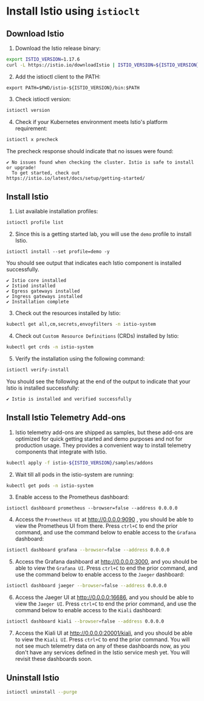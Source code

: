 # Install Istio using `istioclt`
## Download Istio

1. Download the Istio release binary:

```sh
export ISTIO_VERSION=1.17.6
curl -L https://istio.io/downloadIstio | ISTIO_VERSION=${ISTIO_VERSION} sh -
```
2. Add the istioctl client to the PATH:

```
export PATH=$PWD/istio-${ISTIO_VERSION}/bin:$PATH
```
3. Check istioctl version:

```sh
istioctl version
```

4. Check if your Kubernetes environment meets Istio's platform requirement:

```sh
istioctl x precheck
```
The precheck response should indicate that no issues were found:
```t
✔ No issues found when checking the cluster. Istio is safe to install or upgrade!
  To get started, check out https://istio.io/latest/docs/setup/getting-started/
```

## Install Istio
1. List available installation profiles:

```sh
istioctl profile list
```

2. Since this is a getting started lab, you will use the `demo` profile to install Istio.

```
istioctl install --set profile=demo -y
```
You should see output that indicates each Istio component is installed successfully. 
```t
✔ Istio core installed                                                                                                                                                                                                                        
✔ Istiod installed                                                                                                                                                                                                                             
✔ Egress gateways installed                                                                                                                                                                                                                    
✔ Ingress gateways installed                                                                                                                                                                                                                   
✔ Installation complete  
```

3. Check out the resources installed by Istio:

```sh
kubectl get all,cm,secrets,envoyfilters -n istio-system
```
4. Check out `Custom Resource Definitions` (CRDs) installed by Istio:

```sh
kubectl get crds -n istio-system
```
5. Verify the installation using the following command:

```sh
istioctl verify-install
```
You should see the following at the end of the output to indicate that your Istio is installed successfully:

```t
✔ Istio is installed and verified successfully
```

## Install Istio Telemetry Add-ons

1. Istio telemetry add-ons are shipped as samples, but these add-ons are optimized for quick getting started and demo purposes and not for production usage. They provides a convenient way to install telemetry components that integrate with Istio.

```sh
kubectl apply -f istio-${ISTIO_VERSION}/samples/addons
```

2. Wait till all pods in the istio-system are running:

```sh
kubectl get pods -n istio-system
```

3. Enable access to the Prometheus dashboard:

```
istioctl dashboard prometheus --browser=false --address 0.0.0.0
```

4. Access the `Prometheus UI` at http://0.0.0.0:9090 , you should be able to view the Prometheus UI from there. Press `ctrl+C` to end the prior command, and use the command below to enable access to the `Grafana` dashboard:

```sh
istioctl dashboard grafana --browser=false --address 0.0.0.0
```

5. Access the Grafana dashboard at http://0.0.0.0:3000, and you should be able to view the `Grafana UI`. Press `ctrl+C` to end the prior command, and use the command below to enable access to the `Jaeger` dashboard:

```sh
istioctl dashboard jaeger --browser=false --address 0.0.0.0
```

6. Access the Jaeger UI at http://0.0.0.0:16686, and you should be able to view the `Jaeger UI`. Press `ctrl+C` to end the prior command, and use the command below to enable access to the `Kiali` dashboard:

```sh
istioctl dashboard kiali --browser=false --address 0.0.0.0
```

7. Access the Kiali UI at http://0.0.0.0:20001/kiali, and you should be able to view the `Kiali UI`. Press `ctrl+C` to end the prior command. You will not see much telemetry data on any of these dashboards now, as you don't have any services defined in the Istio service mesh yet. You will revisit these dashboards soon.

## Uninstall Istio

```sh
istioctl uninstall --purge
```